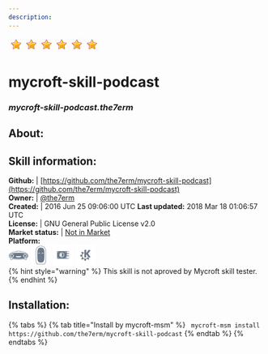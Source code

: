 ```yaml
---    
description:   
---    
```

![](../.gitbook/assets/star.png)![](../.gitbook/assets/star.png)![](../.gitbook/assets/star.png)![](../.gitbook/assets/star.png)![](../.gitbook/assets/star.png)![](../.gitbook/assets/star.png)  
# mycroft-skill-podcast  
### _mycroft-skill-podcast.the7erm_  
## About:  


## Skill information:  
**Github:** | [https://github.com/the7erm/mycroft-skill-podcast](https://github.com/the7erm/mycroft-skill-podcast)  
**Owner:** | [@the7erm](https://github.com/the7erm)  
**Created:** | 2016 Jun 25 09:06:00 UTC  **Last updated:** 2018 Mar 18 01:06:57 UTC  
**License:** | GNU General Public License v2.0  
**Market status:** | [Not in Market](https://market.mycroft.ai/skill/)  
**Platform:**  
 ![](../.gitbook/assets/mark-1-icon.png)  ![](../.gitbook/assets/mark-2-icon.png)  ![](../.gitbook/assets/picroft-icon.png)  ![](../.gitbook/assets/kde.png)   
{% hint style="warning" %}
This skill is not aproved by Mycroft skill tester.
{% endhint %}
    
## Installation:  
{% tabs %}
{% tab title="Install by mycroft-msm" %}
``` mycroft-msm install https://github.com/the7erm/mycroft-skill-podcast```
{% endtab %}
  {% endtabs %}
  